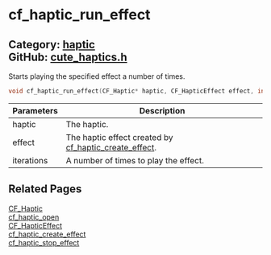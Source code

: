 [](../header.md ':include')

# cf_haptic_run_effect

Category: [haptic](/api_reference?id=haptic)  
GitHub: [cute_haptics.h](https://github.com/RandyGaul/cute_framework/blob/master/include/cute_haptics.h)  
---

Starts playing the specified effect a number of times.

```cpp
void cf_haptic_run_effect(CF_Haptic* haptic, CF_HapticEffect effect, int iterations);
```

Parameters | Description
--- | ---
haptic | The haptic.
effect | The haptic effect created by [cf_haptic_create_effect](/haptic/cf_haptic_create_effect.md).
iterations | A number of times to play the effect.

## Related Pages

[CF_Haptic](/haptic/cf_haptic.md)  
[cf_haptic_open](/haptic/cf_haptic_open.md)  
[CF_HapticEffect](/haptic/cf_hapticeffect.md)  
[cf_haptic_create_effect](/haptic/cf_haptic_create_effect.md)  
[cf_haptic_stop_effect](/haptic/cf_haptic_stop_effect.md)  
